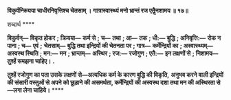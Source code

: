 **विकुर्वन्क्रियया चाधीरनिवृत्तिश्च चेतसाम् ।** **गात्रास्वास्थ्यं मनो भ्रान्तं रज एतैॢनशामय ॥ १७॥** 

शब्दार्थ **** 

**विकुर्वन्—** **विकृत होकर** **; क्रियया—** **कर्म से** **; च—** **तथा** **; आ—** **तक** **; धी:—** **बुद्धि** **; अनिवृत्ति:—** **रोक न पाना** **; च—** **एवं** **;** **चेतसाम्—** **बुद्धि तथा इन्द्रियों की चेतनता पर** **; गात्र—** **कर्मेन्द्रियों का** **; अस्वास्थ्यम्—** **अस्वस्थ स्थिति** **; मन:—** **मन** **; भ्रान्तम्—** **अस्थिर** **; रज:—** **रजोगुण** **; एतै:—** **इन लक्षणों से** **; निशामय—** **तुश्हें समझना चाहिए।** **.** 

**तुश्हें रजोगुण का पता उसके लक्षणों से—अत्यधिक कर्म के कारण बुद्धि की विकृति,** **अनुभव करने वाली इन्द्रियों की संसारी वस्तुओं से अपने को छुड़ाने की असमर्थता, कर्मेन्द्रियों** **की अस्वस्थ दशा तथा मन की अस्थिरता से—लगा लेना चाहिये।** **** 